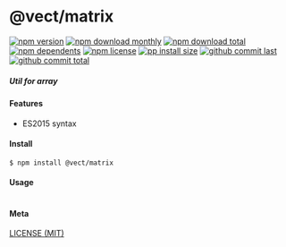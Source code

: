# @vect/matrix

[![npm version][badge-npm-version]][url-npm]
[![npm download monthly][badge-npm-download-monthly]][url-npm]
[![npm download total][badge-npm-download-total]][url-npm]
[![npm dependents][badge-npm-dependents]][url-github]
[![npm license][badge-npm-license]][url-npm]
[![pp install size][badge-pp-install-size]][url-pp]
[![github commit last][badge-github-last-commit]][url-github]
[![github commit total][badge-github-commit-count]][url-github]

[//]: <> (Shields)
[badge-npm-version]: https://flat.badgen.net/npm/v/@vect/matrix
[badge-npm-download-monthly]: https://flat.badgen.net/npm/dm/@vect/matrix
[badge-npm-download-total]:https://flat.badgen.net/npm/dt/@vect/matrix
[badge-npm-dependents]: https://flat.badgen.net/npm/dependents/@vect/matrix
[badge-npm-license]: https://flat.badgen.net/npm/license/@vect/matrix
[badge-pp-install-size]: https://flat.badgen.net/packagephobia/install/@vect/matrix
[badge-github-last-commit]: https://flat.badgen.net/github/last-commit/hoyeungw/vect
[badge-github-commit-count]: https://flat.badgen.net/github/commits/hoyeungw/vect

[//]: <> (Link)
[url-npm]: https://npmjs.org/package/@vect/matrix
[url-pp]: https://packagephobia.now.sh/result?p=@vect/matrix
[url-github]: https://github.com/hoyeungw/vect

##### Util for array

#### Features

- ES2015 syntax

#### Install
```console
$ npm install @vect/matrix
```

#### Usage
```js
```

#### Meta
[LICENSE (MIT)](/LICENSE)
